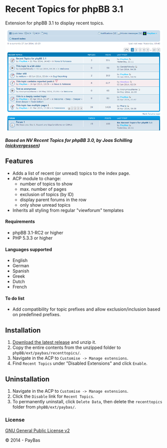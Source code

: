 Recent Topics for phpBB 3.1
============

Extension for phpBB 3.1 to display recent topics.

![Screenshot](screenshot.png)

##### Based on NV Recent Topics for phpBB 3.0, by Joas Schilling ([nickvergessen](https://github.com/nickvergessen))


## Features
- Adds a list of recent (or unread) topics to the index page.
- ACP module to change:
  - number of topics to show
  - max. number of pages
  - exclusion of topics (by ID)
  - display parent forums in the row
  - only show unread topics
- Inherits all styling from regular "viewforum" templates

#### Requirements
- phpBB 3.1-RC2 or higher
- PHP 5.3.3 or higher

#### Languages supported
- English
- German
- Spanish
- Greek
- Dutch
- French

#### To do list
- Add compatibility for topic prefixes and allow exclusion/inclusion based on predefined prefixes.

## Installation
1. [Download the latest release](https://github.com/PayBas/RecentTopics/releases) and unzip it.
2. Copy the entire contents from the unzipped folder to `phpBB/ext/paybas/recenttopics/`.
3. Navigate in the ACP to `Customise -> Manage extensions`.
4. Find `Recent Topics` under "Disabled Extensions" and click `Enable`.

## Uninstallation
1. Navigate in the ACP to `Customise -> Manage extensions`.
2. Click the `Disable` link for `Recent Topics`.
3. To permanently uninstall, click `Delete Data`, then delete the `recenttopics` folder from `phpBB/ext/paybas/`.

### License
[GNU General Public License v2](http://opensource.org/licenses/GPL-2.0)

© 2014 - PayBas